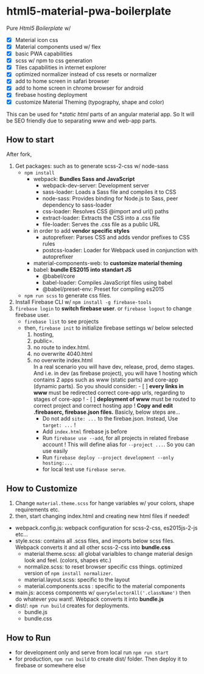 # html5-material-pwa-boilerplate

Pure *Html5 Boilerplate* w/ 
- [x] Material icon css
- [x] Material components used w/ flex
- [x] basic PWA capabilities
- [x] scss w/ npm to css generation
- [x] Tiles capabilities in internet explorer
- [x] optimized normalizer instead of css resets or normalizer
- [x] add to home screen in safari browser
- [x] add to home screen in chrome browser for android
- [x] firebase hosting deployment
- [x] customize Material Theming (typography, shape and color)

This can be used for **static html* parts of an angular material app. So It will be SEO friendly due to separating www and web-app parts.

## How to start

After fork, 

1. Get packages: such as to generate scss-2-css w/ node-sass
    - `npm install`
        - webpack: **Bundles Sass and JavaScript**
            - webpack-dev-server: Development server
            - sass-loader: Loads a Sass file and compiles it to CSS
            - node-sass: Provides binding for Node.js to Sass, peer dependency to sass-loader
            - css-loader: Resolves CSS @import and url() paths
            - extract-loader: Extracts the CSS into a .css file
            - file-loader: Serves the .css file as a public URL
        - in order to add **vendor specific styles**
            - autoprefixer: Parses CSS and adds vendor prefixes to CSS rules
            - postcss-loader: Loader for Webpack used in conjunction with autoprefixer
        - material-components-web: to **customize material theming**
        - babel: **bundle ES2015 into standart JS**
            - @babel/core
            - babel-loader: Compiles JavaScript files using babel
            - @babel/preset-env: Preset for compiling es2015
    - `npm run scss` to generate css files.
2. Install Firebase CLI w/ `npm install -g firebase-tools`
3. `firebase login` to **switch firebase user**. or `firebase logout` to change firebase user.
    - `firebase list` to see projects
    - then, `firebase init` to initialize firebase settings w/ below selected
        1. hosting,
        2. public=.
        3. no route to index.html. 
        4. no overwrite 4040.html
        5. no overwrite index.html<br>
      In a real scenario you will have dev, release, prod, demo stages. And i.e. 
      in dev (as firebase project), you will have 1 hosting which contains 2 apps such as www (static parts) and core-app (dynamic parts).
      So you should consider:
          - [ ] **every links in www** must be redirected correct core-app urls, regarding to stages of core-app !
          - [ ] **deployment of www** must be routed to correct project and correct hosting app ! 
          **Copy and edit .firebaserc, firebase.json files.** Basicly, below steps are...
              - Do not add `site: ...` to the firebae.json. Instead, Use `target: ...` !
              - Add `index.html` firebase js before </body>
              - Run `firebase use --add`, for all projects in related firebase account ! This will define alias for `--project ...`. So you can use easily
              - Run `firebase deploy --project development --only hosting:...`
              - for local test use `firebase serve`.

## How to Customize

1. Change `material.theme.scss` for hange variables w/ your colors, shape requirements etc.
2. then, start changing index.html and creating new html files if needed!

- webpack.config.js: webpack configuration for scss-2-css, es2015js-2-js etc...
- style.scss: contains all .scss files, and imports below scss files. Webpack converts it and all other scss-2-css into **bundle.css**
    - material.theme.scss: all global varialbles to change material design look and feel. (colors, shapes etc.)
    - normalize.scss: to reset browser specific css things. optimized version of `npm install normalizer`.
    - material.layout.scss: specific to the layout
    - material.components.scss : specific to the material components
- main.js: access components w/ `querySelectorAll('.className')` then do whatever you want!. Webpack converts it into **bundle.js**
- dist/: `npm run build` creates for deployments.
    - bundle.js
    - bundle.css

## How to Run

- for development only and serve from local run `npm run start`
- for production, `npm run build` to create dist/ folder. Then deploy it to firebase or somewhere else